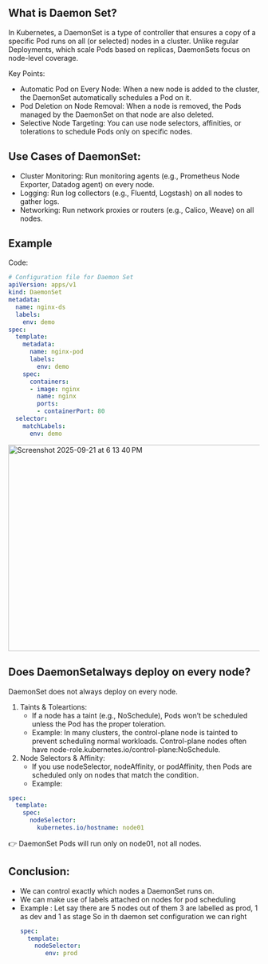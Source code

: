 
## What is Daemon Set?
In Kubernetes, a DaemonSet is a type of controller that ensures a copy of a specific Pod runs on all (or selected) nodes in a cluster. Unlike regular Deployments, which scale Pods based on replicas, DaemonSets focus on node-level coverage.

Key Points:

* Automatic Pod on Every Node: When a new node is added to the cluster, the DaemonSet automatically schedules a Pod on it.
* Pod Deletion on Node Removal: When a node is removed, the Pods managed by the DaemonSet on that node are also deleted.
* Selective Node Targeting: You can use node selectors, affinities, or tolerations to schedule Pods only on specific nodes.

## Use Cases of DaemonSet:

- Cluster Monitoring: Run monitoring agents (e.g., Prometheus Node Exporter, Datadog agent) on every node.
- Logging: Run log collectors (e.g., Fluentd, Logstash) on all nodes to gather logs.
- Networking: Run network proxies or routers (e.g., Calico, Weave) on all nodes.

## Example 

Code:
```yaml
# Configuration file for Daemon Set
apiVersion: apps/v1
kind: DaemonSet
metadata:
  name: nginx-ds 
  labels: 
    env: demo
spec:
  template:
    metadata:
      name: nginx-pod
      labels: 
        env: demo
    spec:
      containers:
      - image: nginx
        name: nginx
        ports:
        - containerPort: 80
  selector:
    matchLabels:
      env: demo
```
<img width="961" height="413" alt="Screenshot 2025-09-21 at 6 13 40 PM" src="https://github.com/user-attachments/assets/93e70916-a615-4063-ba7c-a7fa1568f9a4" />

## Does DaemonSetalways deploy on every node?
DaemonSet does not always deploy on every node.

1. Taints & Toleartions: 
   * If a node has a taint (e.g., NoSchedule), Pods won’t be scheduled unless the Pod has the proper toleration.
   * Example: In many clusters, the control-plane node is tainted to prevent scheduling normal workloads. Control-plane nodes often have node-role.kubernetes.io/control-plane:NoSchedule.
3. Node Selectors & Affinity:
   * If you use nodeSelector, nodeAffinity, or podAffinity, then Pods are scheduled only on nodes that match the condition.
   * Example:

```yaml
spec:
  template:
    spec:
      nodeSelector:
        kubernetes.io/hostname: node01
```

👉 DaemonSet Pods will run only on node01, not all nodes.

## Conclusion:

* We can control exactly which nodes a DaemonSet runs on.
* We can make use of labels attached on nodes for pod scheduling
* Example : Let say there are 5 nodes out of them 3 are labelled as prod, 1 as dev and 1 as stage
  So in th daemon set configuration we can right
  ```yaml
  spec:
    template:
      nodeSelector:
         env: prod
  ```










      
